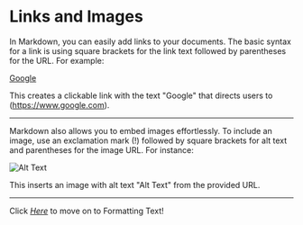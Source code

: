 # Links and Images

In Markdown, you can easily add links to your documents. The basic syntax for a link is using square brackets for the link text followed by parentheses for the URL. For example:

[Google](https://www.google.com)

This creates a clickable link with the text "Google" that directs users to (https://www.google.com).

---

Markdown also allows you to embed images effortlessly. To include an image, use an exclamation mark (!) followed by square brackets for alt text and parentheses for the image URL. For instance:

![Alt Text](https://github.com/Av0cad0T0ast/Markdown-Basics/assets/112451921/229eae8b-57a2-48f3-a355-25e0dae86d5a)

This inserts an image with alt text "Alt Text" from the provided URL.

---

Click _[Here](formattingtext.md)_ to move on to Formatting Text!
